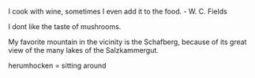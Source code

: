 I cook with wine, sometimes I even add it to the food. - W. C. Fields



I dont like the taste of mushrooms.

My favorite mountain in the vicinity is the Schafberg, because of its great view of the many lakes of the Salzkammergut.

he­r­um­ho­cken = sitting around
